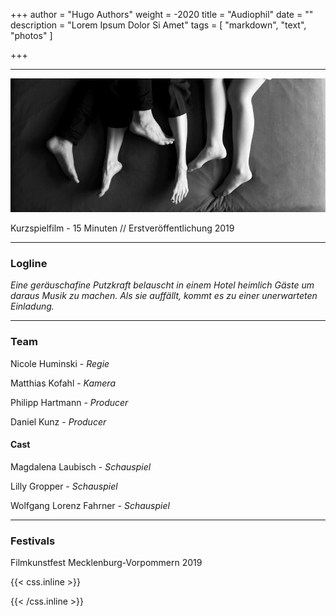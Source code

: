 +++
author = "Hugo Authors"
weight = -2020
title = "Audiophil"
date = ""
description = "Lorem Ipsum Dolor Si Amet"
tags = [
    "markdown",
    "text", "photos"
]

+++
___

![image alt text](/audiophil.jpg)

Kurzspielfilm - 15 Minuten // Erstveröffentlichung 2019

___

### Logline

*Eine geräuschafine Putzkraft belauscht in einem Hotel heimlich Gäste um daraus Musik zu machen. Als sie auffällt, kommt es zu einer unerwarteten Einladung.*

___

### Team

Nicole Huminski - *Regie*

Matthias Kofahl - *Kamera*

Philipp Hartmann - *Producer*

Daniel Kunz - *Producer*


#### Cast

Magdalena Laubisch  - *Schauspiel*

Lilly Gropper  - *Schauspiel*

Wolfgang Lorenz Fahrner - *Schauspiel*
___

### Festivals

Filmkunstfest Mecklenburg-Vorpommern 2019

{{< css.inline >}}
<style>
.canon { background: white; width: 100%; height: auto;}
</style>
{{< /css.inline >}}
